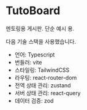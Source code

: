 # TutoBoard

멘토링용 게시판. 단순 예시 용.

다음 기술 스택을 사용했습니다.

- 언어: Typescript
- 번들러: vite
- 스타일링: TailwindCSS
- 라우팅: react-router-dom
- 전역 상태 관리: zustand
- 서버 상태 관리: react-query
- 데이터 검증: zod
